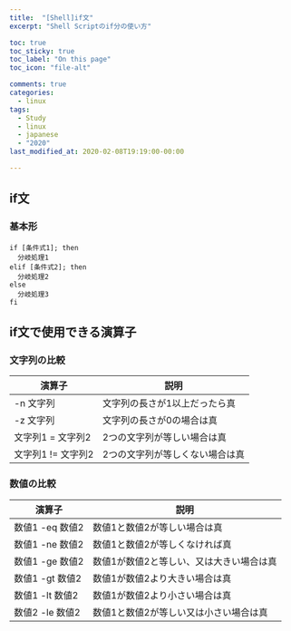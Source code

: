 ```yaml
---
title:  "[Shell]if文"
excerpt: "Shell Scriptのif分の使い方"

toc: true
toc_sticky: true
toc_label: "On this page"
toc_icon: "file-alt"

comments: true
categories:
  - linux
tags:
  - Study
  - linux
  - japanese
  - "2020"
last_modified_at: 2020-02-08T19:19:00-00:00

---
```


## if文

### 基本形
```
if [条件式1]; then
  分岐処理1
elif [条件式2]; then
  分岐処理2
else
  分岐処理3
fi
```

## if文で使用できる演算子

### 文字列の比較

|  演算子|説明|  
|---|---|  
| -n 文字列 | 文字列の長さが1以上だったら真 |  
| -z 文字列 | 文字列の長さが0の場合は真 |  
| 文字列1 = 文字列2 | 2つの文字列が等しい場合は真 |  
| 文字列1 != 文字列2 | 2つの文字列が等しくない場合は真 |


### 数値の比較

| 演算子 | 	説明 |
|---|---|
| 数値1 -eq 数値2 | 数値1と数値2が等しい場合は真 |
| 数値1 -ne 数値2 | 数値1と数値2が等しくなければ真 |
| 数値1 -ge 数値2 | 数値1が数値2と等しい、又は大きい場合は真 |
| 数値1 -gt 数値2 | 	数値1が数値2より大きい場合は真 |
| 数値1 -lt 数値2 | 	数値1が数値2より小さい場合は真 |
| 数値2 -le 数値2 | 	数値1と数値2が等しい又は小さい場合は真 |
